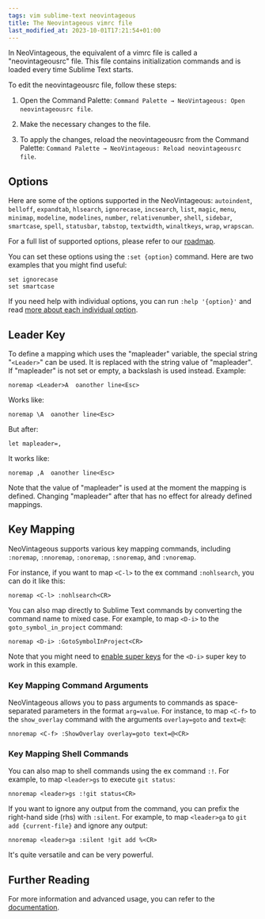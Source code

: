 ```yaml
---
tags: vim sublime-text neovintageous
title: The Neovintageous vimrc file
last_modified_at: 2023-10-01T17:21:54+01:00
---
```


In NeoVintageous, the equivalent of a vimrc file is called a "neovintageousrc" file. This file contains initialization commands and is loaded every time Sublime Text starts.

To edit the neovintageousrc file, follow these steps:

1. Open the Command Palette: `Command Palette → NeoVintageous: Open neovintageousrc file`.

2. Make the necessary changes to the file.

3. To apply the changes, reload the neovintageousrc from the Command Palette: `Command Palette → NeoVintageous: Reload neovintageousrc file`.

## Options

Here are some of the options supported in the NeoVintageous: `autoindent`, `belloff`, `expandtab`, `hlsearch`, `ignorecase`, `incsearch`, `list`, `magic`, `menu`, `minimap`, `modeline`, `modelines`, `number`, `relativenumber`, `shell`, `sidebar`, `smartcase`, `spell`, `statusbar`, `tabstop`, `textwidth`, `winaltkeys`, `wrap`, `wrapscan`.

For a full list of supported options, please refer to our [roadmap](https://github.com/NeoVintageous/NeoVintageous/blob/master/ROADMAP.md).

You can set these options using the `:set {option}` command. Here are two examples that you might find useful:

```vim
set ignorecase
set smartcase
```

If you need help with individual options, you can run `:help '{option}'` and read [more about each individual option](/2023/06/05/neovintageous-options/).

## Leader Key

To define a mapping which uses the "mapleader" variable, the special string
"`<Leader>`" can be used.  It is replaced with the string value of
"mapleader".  If "mapleader" is not set or empty, a backslash is used
instead. Example:

```vim
noremap <Leader>A  oanother line<Esc>
```

Works like:

```vim
noremap \A  oanother line<Esc>
```

But after:

```vim
let mapleader=,
```

It works like:

```vim
noremap ,A  oanother line<Esc>
```

Note that the value of "mapleader" is used at the moment the mapping is
defined.  Changing "mapleader" after that has no effect for already defined
mappings.

## Key Mapping

NeoVintageous supports various key mapping commands, including `:noremap`, `:nnoremap`, `:onoremap`, `:snoremap`, and `:vnoremap`.

For instance, if you want to map `<C-l>` to the ex command `:nohlsearch`, you can do it like this:

```vim
noremap <C-l> :nohlsearch<CR>
```

You can also map directly to Sublime Text commands by converting the command name to mixed case. For example, to map `<D-i>` to the `goto_symbol_in_project` command:

```vim
noremap <D-i> :GotoSymbolInProject<CR>
```

Note that you might need to [enable super keys](/2022/09/22/neovintageous-super-keys/) for the `<D-i>` super key to work in this example.

### Key Mapping Command Arguments

NeoVintageous allows you to pass arguments to commands as space-separated parameters in the format `arg=value`. For instance, to map `<C-f>` to the `show_overlay` command with the arguments `overlay=goto` and `text=@`:

```vim
nnoremap <C-f> :ShowOverlay overlay=goto text=@<CR>
```

### Key Mapping Shell Commands

You can also map to shell commands using the ex command `:!`. For example, to map `<leader>gs` to execute `git status`:

```vim
nnoremap <leader>gs :!git status<CR>
```

If you want to ignore any output from the command, you can prefix the right-hand side (rhs) with `:silent`. For example, to map `<leader>ga` to `git add {current-file}` and ignore any output:

```vim
nnoremap <leader>ga :silent !git add %<CR>
```

It's quite versatile and can be very powerful.

## Further Reading

For more information and advanced usage, you can refer to the [documentation](https://github.com/NeoVintageous/NeoVintageous).
